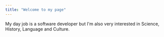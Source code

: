 ```yaml
---
title: "Welcome to my page"
---
```


My day job is a software developer but I'm also very interested in Science, History, Language and Culture. 
